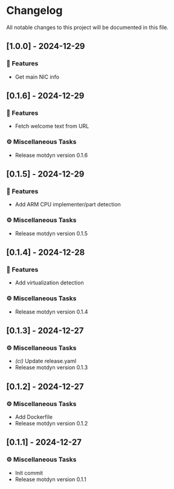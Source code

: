 # Changelog

All notable changes to this project will be documented in this file.

## [1.0.0] - 2024-12-29

### 🚀 Features

- Get main NIC info

## [0.1.6] - 2024-12-29

### 🚀 Features

- Fetch welcome text from URL

### ⚙️ Miscellaneous Tasks

- Release motdyn version 0.1.6

## [0.1.5] - 2024-12-29

### 🚀 Features

- Add ARM CPU implementer/part detection

### ⚙️ Miscellaneous Tasks

- Release motdyn version 0.1.5

## [0.1.4] - 2024-12-28

### 🚀 Features

- Add virtualization detection

### ⚙️ Miscellaneous Tasks

- Release motdyn version 0.1.4

## [0.1.3] - 2024-12-27

### ⚙️ Miscellaneous Tasks

- *(ci)* Update release.yaml
- Release motdyn version 0.1.3

## [0.1.2] - 2024-12-27

### ⚙️ Miscellaneous Tasks

- Add Dockerfile
- Release motdyn version 0.1.2

## [0.1.1] - 2024-12-27

### ⚙️ Miscellaneous Tasks

- Init commit
- Release motdyn version 0.1.1

<!-- generated by git-cliff -->
